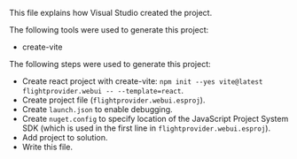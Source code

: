 This file explains how Visual Studio created the project.

The following tools were used to generate this project:
- create-vite

The following steps were used to generate this project:
- Create react project with create-vite: `npm init --yes vite@latest flightprovider.webui -- --template=react`.
- Create project file (`flightprovider.webui.esproj`).
- Create `launch.json` to enable debugging.
- Create `nuget.config` to specify location of the JavaScript Project System SDK (which is used in the first line in `flightprovider.webui.esproj`).
- Add project to solution.
- Write this file.
